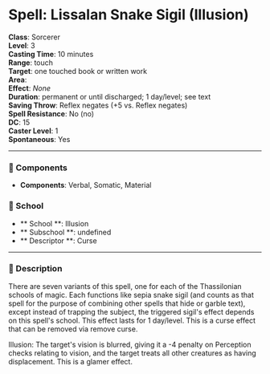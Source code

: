 
# Spell: Lissalan Snake Sigil (Illusion)
**Class**: Sorcerer  
**Level**: 3  
**Casting Time**: 10 minutes  
**Range**: touch  
**Target**: one touched book or written work  
**Area**:   
**Effect**: _None_  
**Duration**: permanent or until discharged;  1 day/level; see text  
**Saving Throw**: Reflex negates (+5 vs. Reflex negates)  
**Spell Resistance**: No (no)  
**DC**: 15  
**Caster Level**: 1  
**Spontaneous**: Yes

---

### 🔮 Components
- **Components**: Verbal, Somatic, Material

### 🏫 School
- ** School **: Illusion
- ** Subschool **: undefined
- ** Descriptor **: Curse
---

### 📜 Description
There are seven variants of this spell, one for each of the Thassilonian schools of magic. Each functions like sepia snake sigil (and counts as that spell for the purpose of combining other spells that hide or garble text), except instead of trapping the subject, the triggered sigil's effect depends on this spell's school. This effect lasts for 1 day/level. This is a curse effect that can be removed via remove curse.

Illusion: The target's vision is blurred, giving it a -4 penalty on Perception checks relating to vision, and the target treats all other creatures as having displacement. This is a glamer effect.
